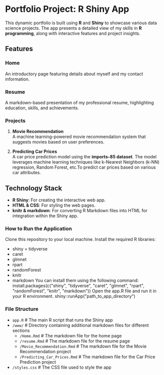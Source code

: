 # Portfolio Project: R Shiny App

This dynamic portfolio is built using **R** and **Shiny** to showcase various data science projects. The app presents a detailed view of my skills in **R programming**, along with interactive features and project insights.

## Features

### Home
An introductory page featuring details about myself and my contact information.

### Resume
A markdown-based presentation of my professional resume, highlighting education, skills, and achievements.

### Projects
1. **Movie Recommendation**  
   A machine learning-powered movie recommendation system that suggests movies based on user preferences.

2. **Predicting Car Prices**  
   A car price prediction model using the **imports-85 dataset**. The model leverages machine learning techniques like k-Nearest Neighbors (k-NN) regression, Random Forest, etc.To predict car prices based on various car attributes.

## Technology Stack

- **R Shiny**: For creating the interactive web app.
- **HTML & CSS**: For styling the web pages.
- **knitr & markdown**: For converting R Markdown files into HTML for integration within the Shiny app.

### How to Run the Application
Clone this repository to your local machine.
Install the required R libraries:
- shiny
= tidyverse
- caret
- glmnet
- rpart
- randomForest
- knitr
- markdown
You can install them using the following command:
install.packages(c("shiny", "tidyverse", "caret", "glmnet", "rpart", "randomForest", "knitr", "markdown"))
Open the app.R file and run it in your R environment.
shiny::runApp("path_to_app_directory")

### File Structure
- `app.R`                 # The main R script that runs the Shiny app
- `/www/`                  # Directory containing additional markdown files for different sections
  - `/Home.Rmd`            # The markdown file for the home page
  - `/resume.Rmd`          # The markdown file for the resume page
  - `/Movie_Recommendation.Rmd`  # The markdown file for the Movie Recommendation project
  - `/Predicting_Car_Prices.Rmd` # The markdown file for the Car Price Prediction project
- `/styles.css`            # The CSS file used to style the app



